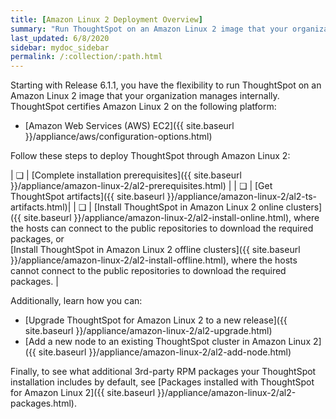 ```yaml
---
title: [Amazon Linux 2 Deployment Overview]
summary: "Run ThoughtSpot on an Amazon Linux 2 image that your organization manages internally."
last_updated: 6/8/2020
sidebar: mydoc_sidebar
permalink: /:collection/:path.html
---
```


Starting with Release 6.1.1, you have the flexibility to run ThoughtSpot on an Amazon Linux 2 image that your organization manages internally. ThoughtSpot certifies Amazon Linux 2 on the following platform:
- [Amazon Web Services (AWS) EC2]({{ site.baseurl }}/appliance/aws/configuration-options.html)

Follow these steps to deploy ThoughtSpot through Amazon Linux 2:

| &#10063; | [Complete installation prerequisites]({{ site.baseurl }}/appliance/amazon-linux-2/al2-prerequisites.html) |
| &#10063; | [Get ThoughtSpot artifacts]({{ site.baseurl }}/appliance/amazon-linux-2/al2-ts-artifacts.html)|
| &#10063; | [Install ThoughtSpot in Amazon Linux 2 online clusters]({{ site.baseurl }}/appliance/amazon-linux-2/al2-install-online.html), where the hosts can connect to the public repositories to download the required packages, or<br/>[Install ThoughtSpot in Amazon Linux 2 offline clusters]({{ site.baseurl }}/appliance/amazon-linux-2/al2-install-offline.html), where the hosts cannot connect to the public repositories to download the required packages. |

Additionally, learn how you can:
- [Upgrade ThoughtSpot for Amazon Linux 2 to a new release]({{ site.baseurl }}/appliance/amazon-linux-2/al2-upgrade.html)
- [Add a new node to an existing ThoughtSpot cluster in Amazon Linux 2]({{ site.baseurl }}/appliance/amazon-linux-2/al2-add-node.html)

Finally, to see what additional 3rd-party RPM packages your ThoughtSpot installation includes by default, see [Packages installed with ThoughtSpot for Amazon Linux 2]({{ site.baseurl }}/appliance/amazon-linux-2/al2-packages.html).
